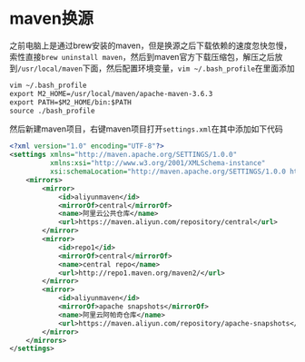 # maven换源

之前电脑上是通过brew安装的maven，但是换源之后下载依赖的速度忽快忽慢，索性直接```brew uninstall maven```，然后到maven官方下载压缩包，解压之后放到```/usr/local/maven```下面，然后配置环境变量，`vim ~/.bash_profile`在里面添加

```xml
vim ~/.bash_profile
export M2_HOME=/usr/local/maven/apache-maven-3.6.3
export PATH=$M2_HOME/bin:$PATH
source ./bash_profile
```

然后新建maven项目，右键maven项目打开`settings.xml`在其中添加如下代码

```xml
<?xml version="1.0" encoding="UTF-8"?>
<settings xmlns="http://maven.apache.org/SETTINGS/1.0.0"
          xmlns:xsi="http://www.w3.org/2001/XMLSchema-instance"
          xsi:schemaLocation="http://maven.apache.org/SETTINGS/1.0.0 http://maven.apache.org/xsd/settings-1.0.0.xsd">
    <mirrors>
        <mirror>
            <id>aliyunmaven</id>
            <mirrorOf>central</mirrorOf>
            <name>阿里云公共仓库</name>
            <url>https://maven.aliyun.com/repository/central</url>
        </mirror>
        <mirror>
            <id>repo1</id>
            <mirrorOf>central</mirrorOf>
            <name>central repo</name>
            <url>http://repo1.maven.org/maven2/</url>
        </mirror>
        <mirror>
            <id>aliyunmaven</id>
            <mirrorOf>apache snapshots</mirrorOf>
            <name>阿里云阿帕奇仓库</name>
            <url>https://maven.aliyun.com/repository/apache-snapshots</url>
        </mirror>
    </mirrors>
</settings>
```
